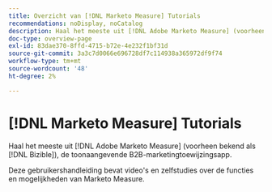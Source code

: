 ```yaml
---
title: Overzicht van [!DNL Marketo Measure] Tutorials
recommendations: noDisplay, noCatalog
description: Haal het meeste uit [!DNL Adobe Marketo Measure] (voorheen bekend als [!DNL Bizible]), de toonaangevende B2B-marketingtoewijzingsapp.
doc-type: overview-page
exl-id: 83dae370-8ffd-4715-b72e-4e232f1bf31d
source-git-commit: 3a3c7d0066e696728df7c114938a365972df9f74
workflow-type: tm+mt
source-wordcount: '48'
ht-degree: 2%

---
```


# [!DNL Marketo Measure] Tutorials

Haal het meeste uit [!DNL Adobe Marketo Measure] (voorheen bekend als [!DNL Bizible]), de toonaangevende B2B-marketingtoewijzingsapp.

Deze gebruikershandleiding bevat video&#39;s en zelfstudies over de functies en mogelijkheden van Marketo Measure.

<div id="recs-overview-body-1"></div>
<div id="recs-overview-body-2"></div>
<div id="recs-overview-body-3"></div>
<div id="recs-overview-body-4"></div>
<div id="recs-overview-body-5"></div>
<div id="recs-overview-body-6"></div>
